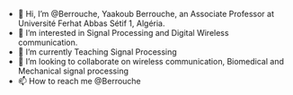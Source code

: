 - 👋 Hi, I’m @Berrouche, Yaakoub Berrouche, an Associate Professor at Université Ferhat Abbas Sétif 1, Algéria.
- 👀 I’m interested in Signal Processing and Digital Wireless communication.
- 🌱 I’m currently Teaching Signal Processing
- 💞️ I’m looking to collaborate on wireless communication, Biomedical and Mechanical signal processing
- 📫 How to reach me @Berrouche

<!---
Berrouche/Berrouche is a ✨ special ✨ repository because its `README.md` (this file) appears on your GitHub profile.
You can click the Preview link to take a look at your changes.
--->
